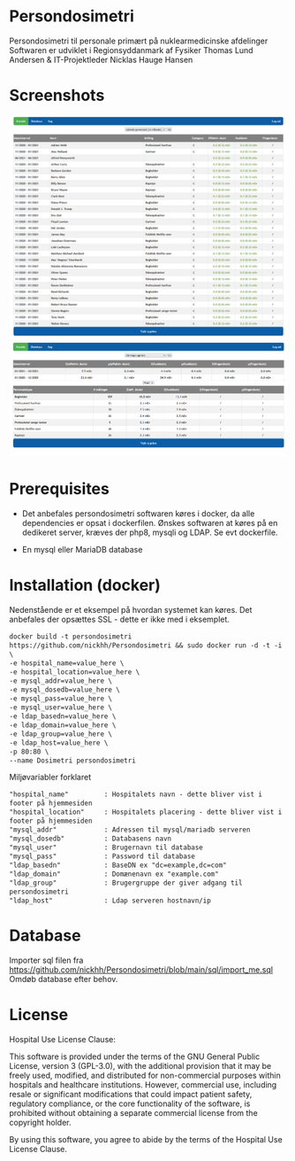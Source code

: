 # Persondosimetri
Persondosimetri til personale primært på nuklearmedicinske afdelinger
Softwaren er udviklet i Regionsyddanmark af Fysiker Thomas Lund Andersen & IT-Projektleder Nicklas Hauge Hansen

# Screenshots
![alt text](https://github.com/nickhh/Persondosimetri/blob/main/readme/overview.png "screenprint1")
![alt text](https://github.com/nickhh/Persondosimetri/blob/main/readme/overview2.png "screenprint2")

# Prerequisites
  * Det anbefales persondosimetri softwaren køres i docker, da alle dependencies er opsat i dockerfilen.
Ønskes softwaren at køres på en dedikeret server, kræves der php8, mysqli og LDAP.
Se evt dockerfile.

  * En mysql eller MariaDB database 

# Installation (docker)
Nedenstående er et eksempel på hvordan systemet kan køres.
Det anbefales der opsættes SSL - dette er ikke med i eksemplet.
```
docker build -t persondosimetri https://github.com/nickhh/Persondosimetri && sudo docker run -d -t -i \
-e hospital_name=value_here \
-e hospital_location=value_here \
-e mysql_addr=value_here \
-e mysql_dosedb=value_here \
-e mysql_pass=value_here \
-e mysql_user=value_here \
-e ldap_basedn=value_here \
-e ldap_domain=value_here \
-e ldap_group=value_here \
-e ldap_host=value_here \
-p 80:80 \
--name Dosimetri persondosimetri
```
Miljøvariabler forklaret

```
"hospital_name"         : Hospitalets navn - dette bliver vist i footer på hjemmesiden
"hospital_location"     : Hospitalets placering - dette bliver vist i footer på hjemmesiden
"mysql_addr"            : Adressen til mysql/mariadb serveren
"mysql_dosedb"          : Databasens navn
"mysql_user"            : Brugernavn til database
"mysql_pass"            : Password til database
"ldap_basedn"           : BaseDN ex "dc=example,dc=com"
"ldap_domain"           : Domænenavn ex "example.com"
"ldap_group"            : Brugergruppe der giver adgang til persondosimetri
"ldap_host"             : Ldap serveren hostnavn/ip
```

# Database
Importer sql filen fra https://github.com/nickhh/Persondosimetri/blob/main/sql/import_me.sql
Omdøb database efter behov.

# License
Hospital Use License Clause:

This software is provided under the terms of the GNU General Public License, version 3 (GPL-3.0), with the additional provision that it may be freely used, modified, and distributed for non-commercial purposes within hospitals and healthcare institutions. However, commercial use, including resale or significant modifications that could impact patient safety, regulatory compliance, or the core functionality of the software, is prohibited without obtaining a separate commercial license from the copyright holder.

By using this software, you agree to abide by the terms of the Hospital Use License Clause.

